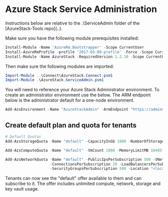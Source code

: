# Azure Stack Service Administration

Instructions below are relative to the .\ServiceAdmin folder of the [AzureStack-Tools repo](..\).

Make sure you have the following module prerequisites installed:

```powershell
Install-Module -Name 'AzureRm.Bootstrapper' -Scope CurrentUser
Install-AzureRmProfile -profile '2017-03-09-profile' -Force -Scope CurrentUser
Install-Module -Name AzureStack -RequiredVersion 1.2.10 -Scope CurrentUser
```

Then make sure the following modules are imported:

```powershell
Import-Module ..\Connect\AzureStack.Connect.psm1
Import-Module .\AzureStack.ServiceAdmin.psm1
```

You will need to reference your Azure Stack Administrator environment. To create an administrator environment use the below. The ARM endpoint below is the administrator default for a one-node environment.

```powershell
Add-AzsEnvironment -Name "AzureStackAdmin" -ArmEndpoint "https://adminmanagement.local.azurestack.external" 
```

## Create default plan and quota for tenants

```powershell
# Default Quotas
Add-AzsStorageQuota -Name "default" -CapacityInGb 1000 -NumberOfStorageAccounts 2000 -Location "<location>"

Add-AzsComputeQuota -Name "default" -VmCount 1000 -MemoryLimitMB 1048576 -CoresLimit 1000 -Location "<location>"

Add-AzsNetworkQuota -Name "default" -PublicIpsPerSubscription 500 -VNetsPerSubscription 500 -GatewaysPerSubscription 10 `
                    -ConnectionsPerSubscription 20 -LoadBalancersPerSubscription 500 -NicsPerSubscription 1000 `
                    -SecurityGroupsPerSubscription 500 -Location "<location>"
```

Tenants can now see the "default" offer available to them and can subscribe to it. The offer includes unlimited compute, network, storage and key vault usage.
